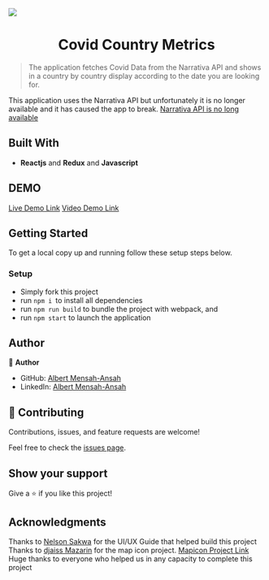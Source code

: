 ![](https://img.shields.io/badge/Microverse-blueviolet)

<h1 align="center"> Covid Country Metrics </h1>

> The application fetches Covid Data from the Narrativa API and shows in a country by country display according to the date you are looking for.

This application uses the Narrativa API but unfortunately it is no longer available and it has caused the app to break.
[Narrativa API is no long available](https://www.narrativa.com/narrativa-covid-19-tracking-project-will-no-longer-be-available/)

## Built With

- **Reactjs** and **Redux** and **Javascript**

## DEMO

[Live Demo Link](https://sabetech.github.io/react-metrics-capstone/)
[Video Demo Link](https://www.loom.com/share/5fa4ea687ee84c37b22f1b6cabf1239c)

## Getting Started

To get a local copy up and running follow these setup steps below.

### Setup

- Simply fork this project
- run `npm i `to install all dependencies
- run `npm run build` to bundle the project with webpack, and
- run `npm start` to launch the application

## Author

👤 **Author**

- GitHub: [Albert Mensah-Ansah](https://github.com/sabetech)
- LinkedIn: [Albert Mensah-Ansah](https://www.linkedin.com/in/albert-mensah-ansah/)

## 🤝 Contributing

Contributions, issues, and feature requests are welcome!

Feel free to check the [issues page](https://github.com/sabetech/react-metrics-capstone/issues).

## Show your support

Give a ⭐️ if you like this project!

## Acknowledgments

Thanks to [Nelson Sakwa](<https://www.behance.net/gallery/31579789/Ballhead-App-(Free-PSDs)>) for the UI/UX Guide that helped build this project
Thanks to [djaiss Mazarin](https://github.com/djaiss) for the map icon project.
[Mapicon Project Link](https://github.com/djaiss/mapsicon)
Huge thanks to everyone who helped us in any capacity to complete this project
